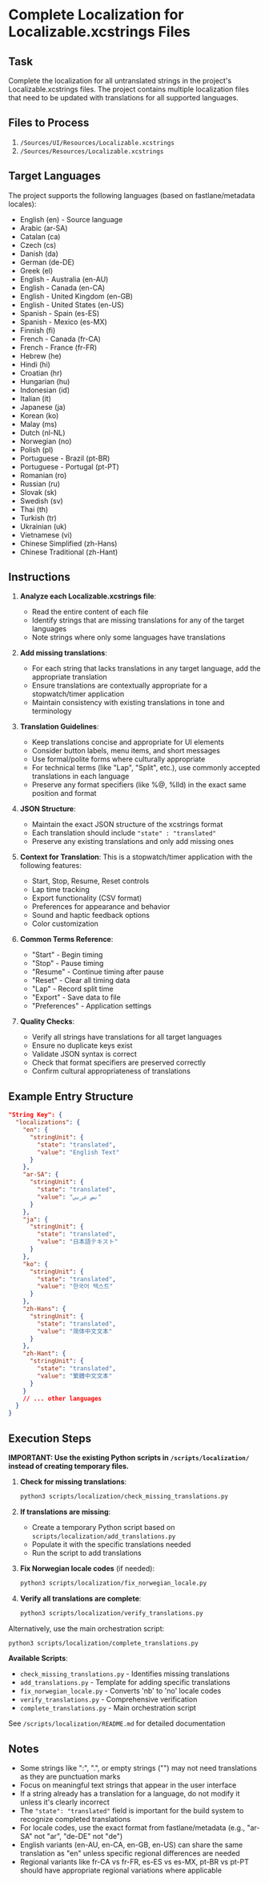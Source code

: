 # Complete Localization for Localizable.xcstrings Files

## Task
Complete the localization for all untranslated strings in the project's Localizable.xcstrings files. The project contains multiple localization files that need to be updated with translations for all supported languages.

## Files to Process
1. `/Sources/UI/Resources/Localizable.xcstrings`
2. `/Sources/Resources/Localizable.xcstrings`

## Target Languages
The project supports the following languages (based on fastlane/metadata locales):
- English (en) - Source language
- Arabic (ar-SA)
- Catalan (ca)
- Czech (cs)
- Danish (da)
- German (de-DE)
- Greek (el)
- English - Australia (en-AU)
- English - Canada (en-CA)
- English - United Kingdom (en-GB)
- English - United States (en-US)
- Spanish - Spain (es-ES)
- Spanish - Mexico (es-MX)
- Finnish (fi)
- French - Canada (fr-CA)
- French - France (fr-FR)
- Hebrew (he)
- Hindi (hi)
- Croatian (hr)
- Hungarian (hu)
- Indonesian (id)
- Italian (it)
- Japanese (ja)
- Korean (ko)
- Malay (ms)
- Dutch (nl-NL)
- Norwegian (no)
- Polish (pl)
- Portuguese - Brazil (pt-BR)
- Portuguese - Portugal (pt-PT)
- Romanian (ro)
- Russian (ru)
- Slovak (sk)
- Swedish (sv)
- Thai (th)
- Turkish (tr)
- Ukrainian (uk)
- Vietnamese (vi)
- Chinese Simplified (zh-Hans)
- Chinese Traditional (zh-Hant)

## Instructions

1. **Analyze each Localizable.xcstrings file**:
   - Read the entire content of each file
   - Identify strings that are missing translations for any of the target languages
   - Note strings where only some languages have translations

2. **Add missing translations**:
   - For each string that lacks translations in any target language, add the appropriate translation
   - Ensure translations are contextually appropriate for a stopwatch/timer application
   - Maintain consistency with existing translations in tone and terminology

3. **Translation Guidelines**:
   - Keep translations concise and appropriate for UI elements
   - Consider button labels, menu items, and short messages
   - Use formal/polite forms where culturally appropriate
   - For technical terms (like "Lap", "Split", etc.), use commonly accepted translations in each language
   - Preserve any format specifiers (like %@, %lld) in the exact same position and format

4. **JSON Structure**:
   - Maintain the exact JSON structure of the xcstrings format
   - Each translation should include `"state" : "translated"`
   - Preserve any existing translations and only add missing ones

5. **Context for Translation**:
   This is a stopwatch/timer application with the following features:
   - Start, Stop, Resume, Reset controls
   - Lap time tracking
   - Export functionality (CSV format)
   - Preferences for appearance and behavior
   - Sound and haptic feedback options
   - Color customization

6. **Common Terms Reference**:
   - "Start" - Begin timing
   - "Stop" - Pause timing
   - "Resume" - Continue timing after pause
   - "Reset" - Clear all timing data
   - "Lap" - Record split time
   - "Export" - Save data to file
   - "Preferences" - Application settings

7. **Quality Checks**:
   - Verify all strings have translations for all target languages
   - Ensure no duplicate keys exist
   - Validate JSON syntax is correct
   - Check that format specifiers are preserved correctly
   - Confirm cultural appropriateness of translations

## Example Entry Structure
```json
"String Key": {
  "localizations": {
    "en": {
      "stringUnit": {
        "state": "translated",
        "value": "English Text"
      }
    },
    "ar-SA": {
      "stringUnit": {
        "state": "translated",
        "value": "نص عربي"
      }
    },
    "ja": {
      "stringUnit": {
        "state": "translated",
        "value": "日本語テキスト"
      }
    },
    "ko": {
      "stringUnit": {
        "state": "translated",
        "value": "한국어 텍스트"
      }
    },
    "zh-Hans": {
      "stringUnit": {
        "state": "translated",
        "value": "简体中文文本"
      }
    },
    "zh-Hant": {
      "stringUnit": {
        "state": "translated",
        "value": "繁體中文文本"
      }
    }
    // ... other languages
  }
}
```

## Execution Steps

**IMPORTANT: Use the existing Python scripts in `/scripts/localization/` instead of creating temporary files.**

1. **Check for missing translations**:
   ```bash
   python3 scripts/localization/check_missing_translations.py
   ```

2. **If translations are missing**:
   - Create a temporary Python script based on `scripts/localization/add_translations.py`
   - Populate it with the specific translations needed
   - Run the script to add translations

3. **Fix Norwegian locale codes** (if needed):
   ```bash
   python3 scripts/localization/fix_norwegian_locale.py
   ```

4. **Verify all translations are complete**:
   ```bash
   python3 scripts/localization/verify_translations.py
   ```

Alternatively, use the main orchestration script:
```bash
python3 scripts/localization/complete_translations.py
```

**Available Scripts**:
- `check_missing_translations.py` - Identifies missing translations
- `add_translations.py` - Template for adding specific translations
- `fix_norwegian_locale.py` - Converts 'nb' to 'no' locale codes
- `verify_translations.py` - Comprehensive verification
- `complete_translations.py` - Main orchestration script

See `/scripts/localization/README.md` for detailed documentation

## Notes
- Some strings like ":", ".", or empty strings ("") may not need translations as they are punctuation marks
- Focus on meaningful text strings that appear in the user interface
- If a string already has a translation for a language, do not modify it unless it's clearly incorrect
- The `"state": "translated"` field is important for the build system to recognize completed translations
- For locale codes, use the exact format from fastlane/metadata (e.g., "ar-SA" not "ar", "de-DE" not "de")
- English variants (en-AU, en-CA, en-GB, en-US) can share the same translation as "en" unless specific regional differences are needed
- Regional variants like fr-CA vs fr-FR, es-ES vs es-MX, pt-BR vs pt-PT should have appropriate regional variations where applicable
